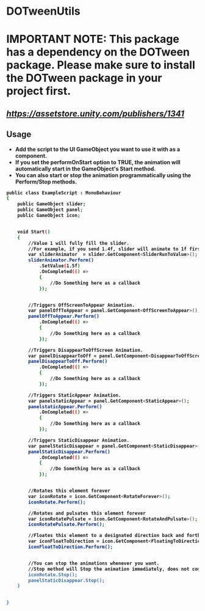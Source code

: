 # DOTweenUtils

 # <b>IMPORTANT NOTE: This package has a dependency on the DOTween package. Please make sure to install the DOTween package in your project first. <br>
## _https://assetstore.unity.com/publishers/1341_

## Usage
- Add the script to the UI GameObject you want to use it with as a component.
- If you set the performOnStart option to TRUE, the animation will automatically start in the GameObject's Start method.
- You can also start or stop the animation programmatically using the Perform/Stop methods.
```sh
public class ExampleScript : MonoBehaviour
{  
    public GameObject slider;
    public GameObject panel;
    public GameObject icon;


    void Start()
    {
        //Value 1 will fully fill the slider.
        //For example, if you send 1.4f, slider will animate to 1f first, and then will zero out itself and lastly animato to 0.4f
        var sliderAnimator  = slider.GetComponent<SliderRunToValue>();
        sliderAnimator.Perform()
            .SetValue(1.5f)
            .OnCompleted(() => 
            { 
                //Do Something here as a callback
            });


        //Triggers OffScreenToAppear Animation.
        var panelOffToAppear = panel.GetComponent<OffScreenToAppear>();
        panelOffToAppear.Perform()
            .OnCompleted(() =>
            {
                //Do Something here as a callback
            });

        //Triggers DisappearToOffScreen Animation.
        var panelDisappearToOff = panel.GetComponent<DisappearToOffScreen>();
        panelDisappearToOff.Perform()
            .OnCompleted(() =>
            {
                //Do Something here as a callback
            });

        //Triggers StaticAppear Animation.
        var panelstaticAppear = panel.GetComponent<StaticAppear>();
        panelstaticAppear.Perform()
            .OnCompleted(() =>
            {
                //Do Something here as a callback
            });

        //Triggers StaticDisappear Animation.
        var panelStaticDisappear = panel.GetComponent<StaticDisappear>();
        panelStaticDisappear.Perform()
            .OnCompleted(() =>
            {
                //Do Something here as a callback
            });


        //Rotates this element forever
        var iconRotate = icon.GetComponent<RotateForever>();
        iconRotate.Perform();

        //Rotates and pulsates this element forever
        var iconRotatePulsate = icon.GetComponent<RotateAndPulsate>();
        iconRotatePulsate.Perform();

        //Floates this element to a designated direction back and forth(like and arrow icon)
        var iconFloatToDirection = icon.GetComponent<FloatingToDirection>();
        iconFloatToDirection.Perform();


        //You can stop the animations whenever you want.
        //Stop method will Stop the animation immediately, does not complete the animation loop so, don't forget to reset the values after calling it.
        iconRotate.Stop();
        panelStaticDisappear.Stop();
    }

    
}
```


